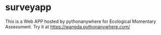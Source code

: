 # surveyapp
This is a Web APP hosted by pythonanywhere for Ecological Momentary Assessment.
Try it at
https://wangda.pythonanywhere.com/
